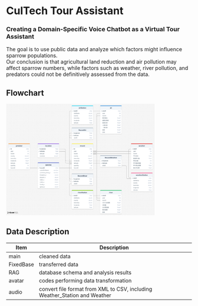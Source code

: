 # CulTech Tour Assistant
### Creating a Domain-Specific Voice Chatbot as a Virtual Tour Assistant
The goal is to use public data and analyze which factors might influence sparrow populations.  
Our conclusion is that agricultural land reduction and air pollution may affect sparrow numbers, while factors such as weather, river pollution, and predators could not be definitively assessed from the data.
## Flowchart
<img src="https://github.com/YiHsiu7893/Sparrow_Population_Analysis/blob/main/pictures/schema.png" width=80% height=60%>

## Data Description
| Item        | Description                                        |
|-------------|----------------------------------------------------|
| main   | cleaned data                                      |
| FixedBase   | transferred data                                  |
| RAG    | database schema and analysis results              |
| avatar   | codes performing data transformation              |
| audio     | convert file format from XML to CSV, including Weather_Station and Weather |
